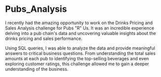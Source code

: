 # Pubs_Analysis
I recently had the amazing opportunity to work on the Drinks Pricing and Sales Analysis challenge for Pubs "R" Us. It was an incredible experience delving into a pub chain's data and uncovering valuable insights about the drinks pricing and sales performance.

Using SQL queries, I was able to analyze the data and provide meaningful answers to critical business questions. From understanding the total sales amounts at each pub to identifying the top-selling beverages and even exploring customer ratings, this challenge allowed me to gain a deeper understanding of the business.


